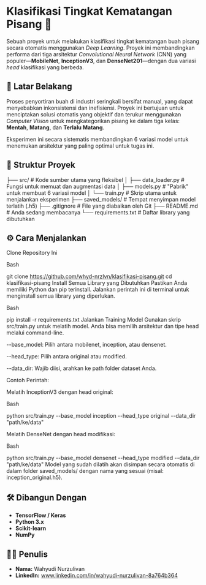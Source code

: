 # Klasifikasi Tingkat Kematangan Pisang 🍌

Sebuah proyek untuk melakukan klasifikasi tingkat kematangan buah pisang secara otomatis menggunakan *Deep Learning*. Proyek ini membandingkan performa dari tiga arsitektur *Convolutional Neural Network* (CNN) yang populer—**MobileNet**, **InceptionV3**, dan **DenseNet201**—dengan dua variasi *head* klasifikasi yang berbeda.

## 🎯 Latar Belakang

Proses penyortiran buah di industri seringkali bersifat manual, yang dapat menyebabkan inkonsistensi dan inefisiensi. Proyek ini bertujuan untuk menciptakan solusi otomatis yang objektif dan terukur menggunakan *Computer Vision* untuk mengkategorikan pisang ke dalam tiga kelas: **Mentah**, **Matang**, dan **Terlalu Matang**.

Eksperimen ini secara sistematis membandingkan 6 variasi model untuk menemukan arsitektur yang paling optimal untuk tugas ini.

## 📂 Struktur Proyek

├── src/                # Kode sumber utama yang fleksibel
│   ├── data_loader.py  # Fungsi untuk memuat dan augmentasi data
│   ├── models.py       # "Pabrik" untuk membuat 6 variasi model
│   └── train.py        # Skrip utama untuk menjalankan eksperimen
├── saved_models/       # Tempat menyimpan model terlatih (.h5)
├── .gitignore          # File yang diabaikan oleh Git
├── README.md           # Anda sedang membacanya
└── requirements.txt    # Daftar library yang dibutuhkan

## ⚙️ Cara Menjalankan
Clone Repository Ini

Bash

git clone https://github.com/whyd-nrzlvn/klasifikasi-pisang.git
cd klasifikasi-pisang
Install Semua Library yang Dibutuhkan
Pastikan Anda memiliki Python dan pip terinstall. Jalankan perintah ini di terminal untuk menginstall semua library yang diperlukan.

Bash

pip install -r requirements.txt
Jalankan Training Model
Gunakan skrip src/train.py untuk melatih model. Anda bisa memilih arsitektur dan tipe head melalui command-line.

--base_model: Pilih antara mobilenet, inception, atau densenet.

--head_type: Pilih antara original atau modified.

--data_dir: Wajib diisi, arahkan ke path folder dataset Anda.

Contoh Perintah:

Melatih InceptionV3 dengan head original:

Bash

python src/train.py --base_model inception --head_type original --data_dir "path/ke/data"

Melatih DenseNet dengan head modifikasi:

Bash

python src/train.py --base_model densenet --head_type modified --data_dir "path/ke/data"
Model yang sudah dilatih akan disimpan secara otomatis di dalam folder saved_models/ dengan nama yang sesuai (misal: inception_original.h5).

## 🛠️ Dibangun Dengan
* **TensorFlow / Keras**
* **Python 3.x**
* **Scikit-learn**
* **NumPy**

## 🧑‍💻 Penulis
* **Nama:** Wahyudi Nurzulivan
* **LinkedIn:** www.linkedin.com/in/wahyudi-nurzulivan-8a764b364